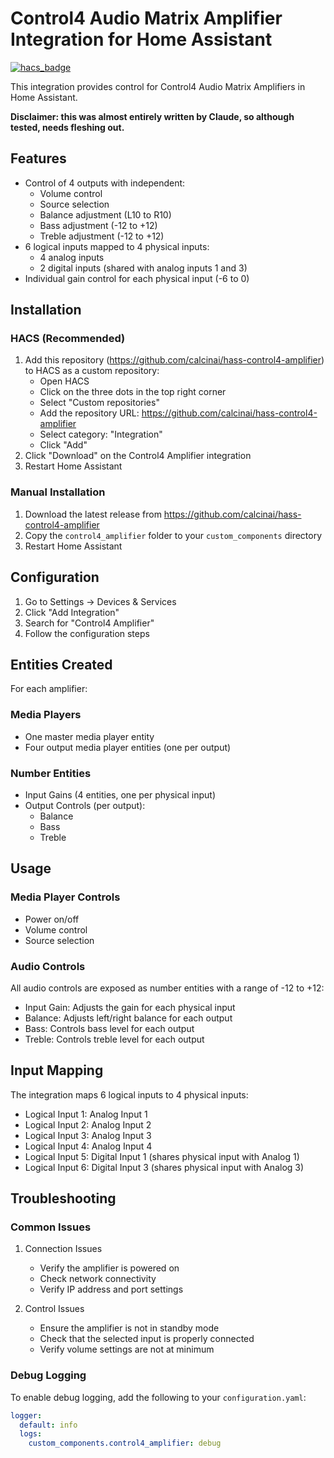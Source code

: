 # Control4 Audio Matrix Amplifier Integration for Home Assistant

[![hacs_badge](https://img.shields.io/badge/HACS-Custom-41BDF5.svg)](https://github.com/hacs/integration)

This integration provides control for Control4 Audio Matrix Amplifiers in Home Assistant.

**Disclaimer: this was almost entirely written by Claude, so although tested, needs fleshing out.**

## Features

- Control of 4 outputs with independent:
    - Volume control
    - Source selection
    - Balance adjustment (L10 to R10)
    - Bass adjustment (-12 to +12)
    - Treble adjustment (-12 to +12)
- 6 logical inputs mapped to 4 physical inputs:
    - 4 analog inputs
    - 2 digital inputs (shared with analog inputs 1 and 3)
- Individual gain control for each physical input (-6 to 0)

## Installation

### HACS (Recommended)

1. Add this repository (https://github.com/calcinai/hass-control4-amplifier) to HACS as a custom repository:
    - Open HACS
    - Click on the three dots in the top right corner
    - Select "Custom repositories"
    - Add the repository URL: https://github.com/calcinai/hass-control4-amplifier
    - Select category: "Integration"
    - Click "Add"
2. Click "Download" on the Control4 Amplifier integration
3. Restart Home Assistant

### Manual Installation

1. Download the latest release from https://github.com/calcinai/hass-control4-amplifier
2. Copy the `control4_amplifier` folder to your `custom_components` directory
3. Restart Home Assistant

## Configuration

1. Go to Settings -> Devices & Services
2. Click "Add Integration"
3. Search for "Control4 Amplifier"
4. Follow the configuration steps

## Entities Created

For each amplifier:

### Media Players
- One master media player entity
- Four output media player entities (one per output)

### Number Entities
- Input Gains (4 entities, one per physical input)
- Output Controls (per output):
    - Balance
    - Bass
    - Treble

## Usage

### Media Player Controls
- Power on/off
- Volume control
- Source selection

### Audio Controls
All audio controls are exposed as number entities with a range of -12 to +12:
- Input Gain: Adjusts the gain for each physical input
- Balance: Adjusts left/right balance for each output
- Bass: Controls bass level for each output
- Treble: Controls treble level for each output

## Input Mapping

The integration maps 6 logical inputs to 4 physical inputs:
- Logical Input 1: Analog Input 1
- Logical Input 2: Analog Input 2
- Logical Input 3: Analog Input 3
- Logical Input 4: Analog Input 4
- Logical Input 5: Digital Input 1 (shares physical input with Analog 1)
- Logical Input 6: Digital Input 3 (shares physical input with Analog 3)

## Troubleshooting

### Common Issues
1. Connection Issues
    - Verify the amplifier is powered on
    - Check network connectivity
    - Verify IP address and port settings

2. Control Issues
    - Ensure the amplifier is not in standby mode
    - Check that the selected input is properly connected
    - Verify volume settings are not at minimum

### Debug Logging

To enable debug logging, add the following to your `configuration.yaml`:

```yaml
logger:
  default: info
  logs:
    custom_components.control4_amplifier: debug